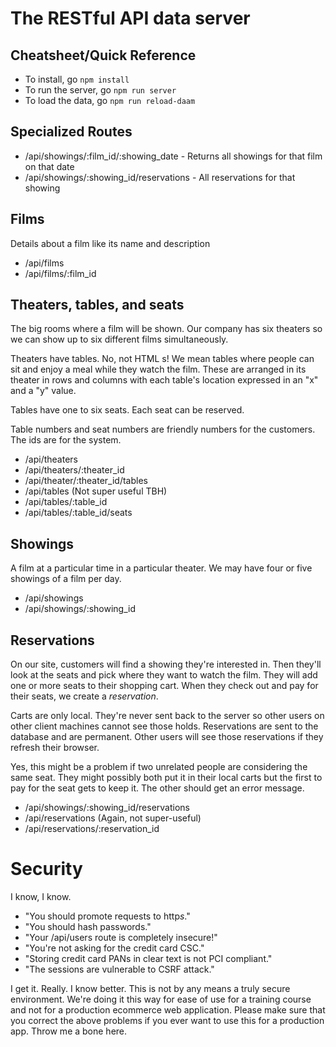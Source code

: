 # The RESTful API data server
## Cheatsheet/Quick Reference
- To install, go `npm install`
- To run the server, go `npm run server`
- To load the data, go `npm run reload-daam`

## Specialized Routes
- /api/showings/:film_id/:showing_date - Returns all showings for that film on that date
- /api/showings/:showing_id/reservations - All reservations for that showing

## Films
Details about a film like its name and description
 - /api/films
 - /api/films/:film_id

## Theaters, tables, and seats
The big rooms where a film will be shown. Our company has six theaters so we can show up to six different films simultaneously.

Theaters have tables. No, not HTML <table>s! We mean tables where people 
can sit and enjoy a meal while they watch the film. These are arranged in its theater in rows and columns with each table's location expressed in an "x" and a "y" value.

Tables have one to six seats. Each seat can be reserved.

Table numbers and seat numbers are friendly numbers for the customers. The ids are for the system.

- /api/theaters
- /api/theaters/:theater_id
- /api/theater/:theater_id/tables
- /api/tables (Not super useful TBH)
- /api/tables/:table_id
- /api/tables/:table_id/seats

## Showings
A film at a particular time in a particular theater. We may have four or five showings of a film per day.

- /api/showings
- /api/showings/:showing_id

## Reservations
On our site, customers will find a showing they're interested in. Then they'll look at the seats and pick where they want to watch the film. They will add one or more seats to their shopping cart. When they check out and pay for their seats, we create a *reservation*.

Carts are only local. They're never sent back to the server so other users on other client machines cannot see those holds. Reservations are sent to the database and are permanent. Other users will see those reservations if they refresh their browser.

Yes, this might be a problem if two unrelated people are considering the same seat. They might possibly both put it in their local carts but the first to pay for the seat gets to keep it. The other should get an error message.

- /api/showings/:showing_id/reservations
- /api/reservations (Again, not super-useful)
- /api/reservations/:reservation_id

# Security
I know, I know.
- "You should promote requests to http*s*."
- "You should hash passwords."
- "Your /api/users route is completely insecure!"
- "You're not asking for the credit card CSC."
- "Storing credit card PANs in clear text is not PCI compliant."
- "The sessions are vulnerable to CSRF attack."

I get it. Really. I know better. This is not by any means a truly secure environment. We're doing it this way for ease of use for a training course and not for a production ecommerce web application. Please make sure that you correct the above problems if you ever want to use this for a production app. Throw me a bone here.